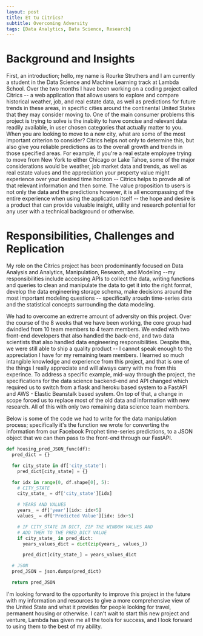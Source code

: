 ```yaml
---
layout: post
title: Et tu Citrics?
subtitle: Overcoming Adversity
tags: [Data Analytics, Data Science, Research]
---
```


# Background and Insights
First, an introduction; hello, my name is Rourke Struthers and I am currently a student in the Data Science and Machine Learning track at Lambda School. Over the two months 
I have been working on a coding project called Citrics -- a web application that allows users to explore and compare historical weather, job, and real estate data, as well 
as predictions for future trends in these areas, in specific cities around the continental United States that they may consider moving to. One of the main consumer problems this 
project is trying to solve is the inabiity to have concise and relevant data readily available, in user chosen categories that actually matter to you. When you are looking to 
move to a new city, what are some of the most important criterion to consider? Citrics helps not only to determine this, but also give you reliable predictions as to the overall 
growth and trends in those specified areas. For example, if you're a real estate employee trying to move from New York to either Chicago or Lake Tahoe, some of the major 
considerations would be weather, job market data and trends, as well as real estate values and the appreciation your property value might experience over your desired time 
horizon -- Citrics helps to provde all of that relevant information and then some. The value proposition to users is not only the data and the predictions however, it is all 
encompassing of the entire experience when using the application itself -- the hope and desire is a product that can provide valuable insight, utility and research potential for 
any user with a technical background or otherwise.  

# Responsibilities, Challenges and Replication
My role on the Citrics project has been prodominantly focused on Data Analysis and Analytics, Manipulation, Research, and Modeling --my responsibilities include accessing APIs
to collect the data, writing functions and queries to clean and manipulate the data to get it into the right format, develop the data engineering storage schema, 
make decisions around the most important modeling questions -- specifically aroudn time-series data and the statistical concepts surrounding the data modeling. 

We had to overcome an extreme amount of adversity on this project. Over the course of the 8 weeks that we have been working, the core group had dwindled from 10 team members
to 4 team members. We ended with two front-end developers that also handled the back-end, and two data scientists that also handled data engineering responsibilities. Despite
this, we were still able to ship a quality product -- I cannot speak enough to the appreciation I have for my remaining team members. I learned so much intangible knowledge and
experience from this project, and that is one of the things I really appreciate and will always carry with me from this experince. To address a specific example, mid-way through
the project, the specifications for the data science backend-end and API changed which required us to switch from a flask and heroku based system to a FastAPI and AWS - Elastic 
Beanstalk based system. On top of that, a change in scope forced us to replace most of the old data and information with new research. All of this with only two remaining data
science team members. 

Below is some of the code we had to write for the data manipulation process; specifically it's the function we wrote for converting the information from our Facebook Prophet
time-series predictions, to a JSON object that we can then pass to the front-end through our FastAPI.

```python
def housing_pred_JSON_func(df):
  pred_dict = {}

  for city_state in df['city_state']:
    pred_dict[city_state] = {}

  for idx in range(0, df.shape[0], 5):
    # CITY_STATE
    city_state_ = df['city_state'][idx]

    # YEARS AND VALUES
    years_ = df['year'][idx: idx+5]
    values_ = df['Predicted Value'][idx: idx+5]

    # IF CITY_STATE IN DICT, ZIP THE WINDOW VALUES AND
    # ADD THEM TO THE PRED_DICT VALUE 
    if city_state_ in pred_dict:
      years_values_dict = dict(zip(years_, values_))

      pred_dict[city_state_] = years_values_dict

  # JSON
  pred_JSON = json.dumps(pred_dict)

  return pred_JSON
```

I'm looking forward to the opportunity to improve this project in the future with my information and resources to give a more comprehensive view of the United State and what it
provides for people looking for travel, permanent housing or otherwise. I can't wait to start this new project and venture, Lambda has given me all the tools for success, and I
look forward to using them to the best of my ability.

